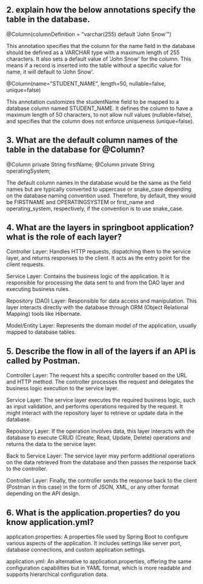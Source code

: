 ## 2. explain how the below annotations specify the table in the database.

@Column(columnDefinition = "varchar(255) default 'John Snow'")

This annotation specifies that the column for the name field in the database should be defined as a VARCHAR type with a maximum length of 255 characters. It also sets a default value of 'John Snow' for the column. This means if a record is inserted into the table without a specific value for name, it will default to 'John Snow'.

@Column(name="STUDENT_NAME", length=50, nullable=false, unique=false)

This annotation customizes the studentName field to be mapped to a database column named STUDENT_NAME. It defines the column to have a maximum length of 50 characters, to not allow null values (nullable=false), and specifies that the column does not enforce uniqueness (unique=false).

## 3. What are the default column names of the table in the database for @Column?

@Column
private String firstName;
@Column
private String operatingSystem;

The default column names in the database would be the same as the field names but are typically converted to uppercase or snake_case depending on the database naming convention used. Therefore, by default, they would be FIRSTNAME and OPERATINGSYSTEM or first_name and operating_system, respectively, if the convention is to use snake_case.

## 4. What are the layers in springboot application? what is the role of each layer?

Controller Layer: Handles HTTP requests, dispatching them to the service layer, and returns responses to the client. It acts as the entry point for the client requests.

Service Layer: Contains the business logic of the application. It is responsible for processing the data sent to and from the DAO layer and executing business rules.

Repository (DAO) Layer: Responsible for data access and manipulation. This layer interacts directly with the database through ORM (Object Relational Mapping) tools like Hibernate.

Model/Entity Layer: Represents the domain model of the application, usually mapped to database tables.

## 5. Describe the flow in all of the layers if an API is called by Postman.

Controller Layer: The request hits a specific controller based on the URL and HTTP method. The controller processes the request and delegates the business logic execution to the service layer.

Service Layer: The service layer executes the required business logic, such as input validation, and performs operations required by the request. It might interact with the repository layer to retrieve or update data in the database.

Repository Layer: If the operation involves data, this layer interacts with the database to execute CRUD (Create, Read, Update, Delete) operations and returns the data to the service layer.

Back to Service Layer: The service layer may perform additional operations on the data retrieved from the database and then passes the response back to the controller.

Controller Layer: Finally, the controller sends the response back to the client (Postman in this case) in the form of JSON, XML, or any other format depending on the API design.

## 6. What is the application.properties? do you know application.yml?

application.properties: A properties file used by Spring Boot to configure various aspects of the application. It includes settings like server port, database connections, and custom application settings.

application.yml: An alternative to application.properties, offering the same configuration capabilities but in YAML format, which is more readable and supports hierarchical configuration data.
